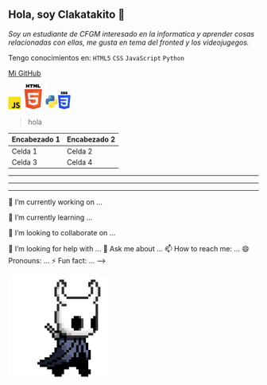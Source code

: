 
## Hola, soy Clakatakito 👋

*Soy un estudiante de CFGM interesado en la informatica y aprender cosas relacionadas con ellas, me gusta en tema del fronted y los videojugegos.*

Tengo conocimientos en: `HTML5` `CSS` `JavaScript` `Python`

[Mi GitHub](https://github.com/Clakatakito/Practicas)


<img src="JavaScript.png" alt="JavaScript" tittle="JavaScript" width="25"/><img src="HTML5.png" alt="JavaScript" tittle="JavaScript" width="50"/><img src="python.png" alt="Python" tittle="Python" width="25"/><img src="CSS.png" alt="CSS" tittle="CSS" width="25"/>

> hola

| Encabezado 1 | Encabezado 2 |
| ------------ | ------------ |
| Celda 1      | Celda 2      |
| Celda 3      | Celda 4      |


---

***

___

 🔭 I’m currently working on ...
 
 🌱 I’m currently learning ...
 
 👯 I’m looking to collaborate on ...
 
 🤔 I’m looking for help with ...
 💬 Ask me about ...
 📫 How to reach me: ...
 😄 Pronouns: ...
 ⚡ Fun fact: ...
-->

<img src="https://raw.githubusercontent.com/TanZng/TanZng/master/assets/hollor_knight3.gif" width="200"/>
